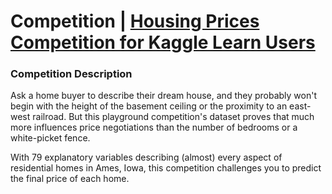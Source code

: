 # Competition | [Housing Prices Competition for Kaggle Learn Users](https://www.kaggle.com/c/home-data-for-ml-course)

### Competition Description


Ask a home buyer to describe their dream house, and they probably won't begin with the height of the basement ceiling or the proximity to an east-west railroad. But this playground competition's dataset proves that much more influences price negotiations than the number of bedrooms or a white-picket fence.

With 79 explanatory variables describing (almost) every aspect of residential homes in Ames, Iowa, this competition challenges you to predict the final price of each home.
